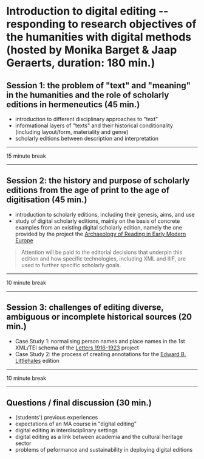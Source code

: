 # Introduction to digital editing -- responding to research objectives of the humanities with digital methods (hosted by Monika Barget & Jaap Geraerts, duration: 180 min.)

## Session 1: the problem of "text" and "meaning" in the humanities and the role of scholarly editions in hermeneutics (45 min.)

* introduction to different disciplinary approaches to "text"
* informational layers of "texts" and their historical conditionality (including layout/form, materiality and genre)
* scholarly editions between description and interpretation

***
15 minute break
***

## Session 2: the history and purpose of scholarly editions from the age of print to the age of digitisation (45 min.)

* introduction to scholarly editions, including their genesis, aims, and use
* study of digital scholarly editions, mainly on the basis of concrete examples from an existing digital scholarly edition, namely the one provided by the project the [Archaeology of Reading in Early Modern Europe](https://archaeologyofreading.org/)

> Attention will be paid to the editorial decisions that underpin this edition and how specific technologies, including XML and IIIF, are used to further specific scholarly goals. 

***
10 minute break
***

## Session 3: challenges of editing diverse, ambiguous or incomplete historical sources (20 min.)

* Case Study 1: normalising person names and place names in the 1st XML/TEI schema of the [Letters 1916-1923](http://letters1916.maynoothuniversity.ie/) project
* Case Study 2: the process of creating annotations for the [Edward B. Littlehales](https://www.youtube.com/watch?v=wRslCtTPpzc&feature=youtu.be) edition

***
10 minute break
***

## Questions / final discussion (30 min.)

* (students') previous experiences
* expectations of an MA course in "digital editing"
* digital editing in interdisciplinary settings
* digital editing as a link between academia and the cultural heritage sector
* problems of peformance and sustainability in deploying digital editions
